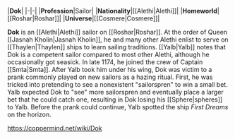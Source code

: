 |**Dok**|
|-|-|
|**Profession**|Sailor|
|**Nationality**|[[Alethi\|Alethi]]|
|**Homeworld**|[[Roshar\|Roshar]]|
|**Universe**|[[Cosmere\|Cosmere]]|

**Dok** is an [[Alethi\|Alethi]] sailor on [[Roshar\|Roshar]]. At the order of Queen [[Jasnah Kholin\|Jasnah Kholin]], he and many other Alethi enlist to serve on [[Thaylen\|Thaylen]] ships to learn sailing traditions. [[Yalb\|Yalb]] notes that Dok is a competent sailor compared to most other Alethi, although he occasionally got seasick.
In late 1174, he joined the crew of Captain [[Smta\|Smta]]. After Yalb took him under his wing, Dok was victim to a prank commonly played on new sailors as a hazing ritual. First, he was tricked into pretending to see a nonexistent "sailorspren" to win a small bet. Yalb expected Dok to "see" more sailorspren and eventually place a larger bet that he could catch one, resulting in Dok losing his [[Sphere\|spheres]] to Yalb. Before the prank could continue, Yalb spotted the ship *First Dreams* on the horizon.



https://coppermind.net/wiki/Dok